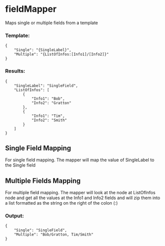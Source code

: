 # fieldMapper
Maps single or multiple fields from a template

### Template:

```
{
    "Single": "{SingleLabel}",
    "Multiple": "{ListOfInfos:[Info1]/[Info2]}"
}
```
### Results:
```
{
    "SingleLabel": "SingleField",
    "ListOfInfos": [
        {
            "Info1": "Bob",
            "Info2": "Gratton"
        },
        {
            "Info1": "Tim",
            "Info2": "Smith"
        }
    ]
}
```
## Single Field Mapping
For single field mapping. The mapper will map the value of SingleLabel to the Single field

## Multiple Fields Mapping
For multiple field mapping. The mapper will look at the node at ListOfInfos node and get
all the values at the Info1 and Info2 fields and will zip them into a list formatted as the string
on the right of the colon (:)

### Output:
```
{
    "Single": "SingleField",
    "Multiple": "Bob/Gratton, Tim/Smith" 
}
```
